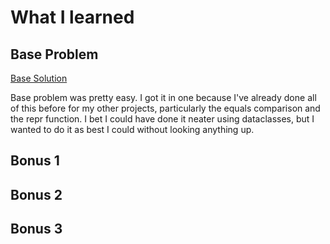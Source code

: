# What I learned

## Base Problem

[Base Solution](https://github.com/djotaku/pythonmorsels/blob/42c02a8e0b2665f6a9d49f8860bbd34b3e67ea77/point/point.py)

Base problem was pretty easy. I got it in one because I've already done all of this before for my other projects, particularly the equals comparison and the repr function. I bet I could have done it neater using dataclasses, but I wanted to do it as best I could without looking anything up.

## Bonus 1

## Bonus 2

## Bonus 3